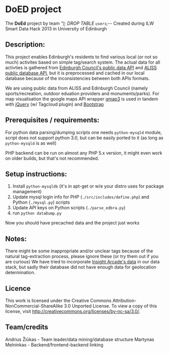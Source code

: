 DoED project
=======

The __DoEd__ project by team _"); DROP TABLE ``users``;--_
Created during ILW Smart Data Hack 2013 in University of Edinburgh

Description:
-----

This project enables Edinburgh's residents to find various local (or not so much) activites based on simple tag/search system.
The actual data for all activties is gathered from [Edinburgh Council's public data API](http://www.edinburgh.gov.uk/directories) and [ALISS public database API](http://www.aliss.org/), but it is preprocessed and cached in our local database because of the inconsistencies between both APIs formats.

We are using public data from ALISS and Edinburgh Council (namely sports/recreation, outdoor eduation providers and monuments/parks). For map visualisation the google maps API wrapper [gmap3](http://gmap3.net/) is used in tandem with [jQuery](http://jquery.com/) (w/ Tagcloud plugin) and [Bootstrap](http://twitter.github.com/bootstrap/)

Prerequisites / requirements:
------

For python data parsing/dumping scripts one needs `python-mysqld` module, script does not support python 3.0, but can be easily ported to it (as long as `python-mysqld` is as well)

PHP backend can be run on almost any PHP 5.x version, it might even work on older builds, but that's not recommended.

Setup instructions:
------

1. Install `python-mysqldb` (it's in apt-get or w/e your distro uses for package management)
2. Update mysql login info for PHP (`./src/includes/define.php`) and Python (`./mysql.py`) scripts
3. Update API keys on Python scripts (`./parse_edbra.py`)
4. run `python dataDump.py`

Now you should have precached data and the project just works

Notes:
------

There might be some inappropriate and/or unclear tags because of the natural tag-extraction process, please ignore these (or try them out if you are curious)
We have tried to incorporate [Insight Arcade's data](http://educationhackers.org/) in our data stack, but sadly their database did not have enough data for geolocation determination.

Licence
------

This work is licensed under the Creative Commons Attribution-NonCommercial-ShareAlike 3.0 Unported License. To view a copy of this license, visit http://creativecommons.org/licenses/by-nc-sa/3.0/.

Team/credits
------
Andrius Žiūkas - Team leader/data mining/database structure
Martynas Melninkas - Backend/frontend-backend linking

